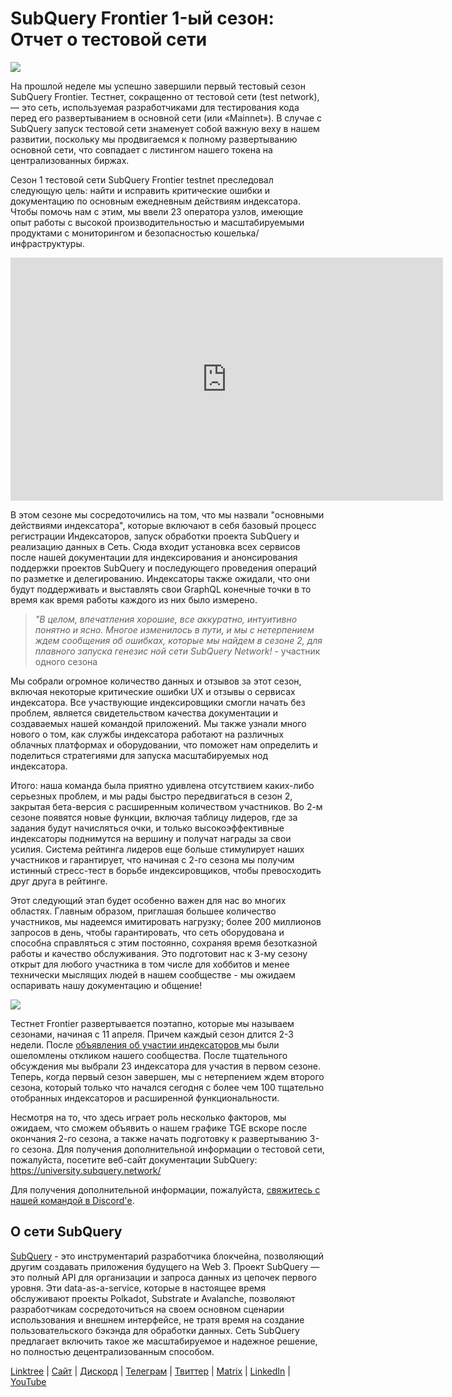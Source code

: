 # SubQuery Frontier 1-ый сезон: Отчет о тестовой сети

![](https://miro.medium.com/max/700/0*b3TqTiJWGrNSs28F)

На прошлой неделе мы успешно завершили первый тестовый сезон SubQuery Frontier. Тестнет, сокращенно от тестовой сети (test network), — это сеть, используемая разработчиками для тестирования кода перед его развертыванием в основной сети (или «Mainnet»). В случае с SubQuery запуск тестовой сети знаменует собой важную веху в нашем развитии, поскольку мы продвигаемся к полному развертыванию основной сети, что совпадает с листингом нашего токена на централизованных биржах.

Сезон 1 тестовой сети SubQuery Frontier testnet преследовал следующую цель: найти и исправить критические ошибки и документацию по основным ежедневным действиям индексатора. Чтобы помочь нам с этим, мы ввели 23 оператора узлов, имеющие опыт работы с высокой производительностью и масштабируемыми продуктами с мониторингом и безопасностью кошелька/инфраструктуры.

<iframe width="692" height="389" src="https://www.youtube.com/embed/hZ1Mn-jOuHQ" title="YouTube проигрыватель" frameborder="0" allow="accelerometer; autoplay; clipboard-write; encrypted-media; gyroscope; picture-in-picture" allowfullscreen></iframe>

В этом сезоне мы сосредоточились на том, что мы назвали "основными действиями индексатора", которые включают в себя базовый процесс регистрации Индексаторов, запуск обработки проекта SubQuery и реализацию данных в Сеть. Сюда входит установка всех сервисов после нашей документации для индексирования и анонсирования поддержки проектов SubQuery и последующего проведения операций по разметке и делегированию. Индексаторы также ожидали, что они будут поддерживать и выставлять свои GraphQL конечные точки в то время как время работы каждого из них было измерено.

> _"В целом, впечатления хорошие, все аккуратно, интуитивно понятно и ясно. Многое изменилось в пути, и мы с нетерпением ждем сообщения об ошибках, которые мы найдем в сезоне 2, для плавного запуска генезис ной сети SubQuery Network!_ - участник одного сезона

Мы собрали огромное количество данных и отзывов за этот сезон, включая некоторые критические ошибки UX и отзывы о сервисах индексатора. Все участвующие индексировщики смогли начать без проблем, является свидетельством качества документации и создаваемых нашей командой приложений. Мы также узнали много нового о том, как службы индексатора работают на различных облачных платформах и оборудовании, что поможет нам определить и поделиться стратегиями для запуска масштабируемых нод индексатора.

Итого: наша команда была приятно удивлена отсутствием каких-либо серьезных проблем, и мы рады быстро передвигаться в сезон 2, закрытая бета-версия с расширенным количеством участников. Во 2-м сезоне появятся новые функции, включая таблицу лидеров, где за задания будут начисляться очки, и только высокоэффективные индексаторы поднимутся на вершину и получат награды за свои усилия. Система рейтинга лидеров еще больше стимулирует наших участников и гарантирует, что начиная с 2-го сезона мы получим истинный стресс-тест в борьбе индексировщиков, чтобы превосходить друг друга в рейтинге.

Этот следующий этап будет особенно важен для нас во многих областях. Главным образом, приглашая большее количество участников, мы надеемся имитировать нагрузку; более 200 миллионов запросов в день, чтобы гарантировать, что сеть оборудована и способна справляться с этим постоянно, сохраняя время безотказной работы и качество обслуживания. Это подготовит нас к 3-му сезону открыт для любого участника в том числе для хоббитов и менее технически мыслящих людей в нашем сообществе - мы ожидаем оспаривать нашу документацию и общение!

![](https://miro.medium.com/max/700/0*viJ1DgWiGoPdI2fS)

Тестнет Frontier развертывается поэтапно, которые мы называем сезонами, начиная с 11 апреля. Причем каждый сезон длится 2-3 недели. После [объявления об участии индексаторов ](./20211202-indexer-invitation)мы были ошеломлены откликом нашего сообщества. После тщательного обсуждения мы выбрали 23 индексатора для участия в первом сезоне. Теперь, когда первый сезон завершен, мы с нетерпением ждем второго сезона, который только что начался сегодня с более чем 100 тщательно отобранных индексаторов и расширенной функциональности.

Несмотря на то, что здесь играет роль несколько факторов, мы ожидаем, что сможем объявить о нашем графике TGE вскоре после окончания 2-го сезона, а также начать подготовку к развертыванию 3-го сезона. Для получения дополнительной информации о тестовой сети, пожалуйста, посетите веб-сайт документации SubQuery: https://university.subquery.network/

Для получения дополнительной информации, пожалуйста, [свяжитесь с нашей командой в Discord'е](https://discord.com/invite/78zg8aBSMG).

## О сети SubQuery

[SubQuery](https://subquery.network/) - это инструментарий разработчика блокчейна, позволяющий другим создавать приложения будущего на Web 3. Проект SubQuery — это полный API для организации и запроса данных из цепочек первого уровня. Эти data-as-a-service, которые в настоящее время обслуживают проекты Polkadot, Substrate и Avalanche, позволяют разработчикам сосредоточиться на своем основном сценарии использования и внешнем интерфейсе, не тратя время на создание пользовательского бэкэнда для обработки данных. Сеть SubQuery предлагает включить такое же масштабируемое и надежное решение, но полностью децентрализованным способом.

[Linktree](https://linktr.ee/subquerynetwork) | [Сайт](https://subquery.network/) | [Дискорд](https://discord.com/invite/78zg8aBSMG) | [Телеграм](https://t.me/subquerynetwork) | [Твиттер](https://twitter.com/subquerynetwork) | [Matrix](https://matrix.to/#/#subquery:matrix.org) | [LinkedIn](https://www.linkedin.com/company/subquery) | [YouTube](https://www.youtube.com/channel/UCi1a6NUUjegcLHDFLr7CqLw)
